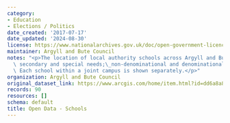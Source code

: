 ```yaml
---
category:
- Education
- Elections / Politics
date_created: '2017-07-17'
date_updated: '2024-08-30'
license: https://www.nationalarchives.gov.uk/doc/open-government-licence/version/3/
maintainer: Argyll and Bute Council
notes: "<p>The location of local authority schools across Argyll and Bute - primary,\
  \ secondary and special needs;\_non-denominational and denominational (Roman Catholic).\
  \ Each school within a joint campus is shown separately.</p>"
organization: Argyll and Bute Council
original_dataset_link: https://www.arcgis.com/home/item.html?id=dd6a8a84e7d64a8b92d4700a67b29b85
records: 90
resources: []
schema: default
title: Open Data - Schools
---
```

